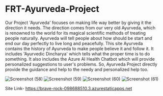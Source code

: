 # FRT-Ayurveda-Project

Our Project 'Ayurveda' focuses on making life way better by giving it the direction it needs. The direction comes from our very old Ayurveda, which is renowned to the world for its magical scientific methods of treating people naturally.
Ayurveda will tell people about how should be start and end our day perfectly to live long and peacefully.
This site Ayurveda contains the history of Ayurveda to make people believe it and follow it. It includes 'Ayurvedic Dincharya' which tells what the proper time is to do something. It also includes the Azure AI Health Chatbot which will provide personalized suggestions to user's problems.
So, Ayurveda Project directly provide the guidance and help to the needy and personalized help too.

![Screenshot (58)](https://github.com/yrhemendra/FRT-Ayurveda-Project/assets/82075645/b4baa2a8-9cea-4442-8ded-40a71f80aa9a)
![Screenshot (59)](https://github.com/yrhemendra/FRT-Ayurveda-Project/assets/82075645/130ac97c-2a0d-43e5-b4f4-d7fee5cf3158)
![Screenshot (60)](https://github.com/yrhemendra/FRT-Ayurveda-Project/assets/82075645/8213172f-3e45-4cf4-99e3-087659cc23d5)
![Screenshot (61)](https://github.com/yrhemendra/FRT-Ayurveda-Project/assets/82075645/45e77b8c-6203-48fa-a624-ef83a2e5879a)

Site Link-  https://brave-rock-098688510.3.azurestaticapps.net

